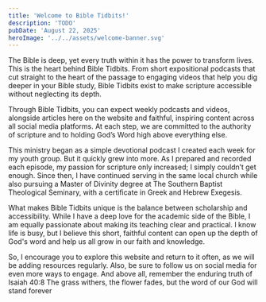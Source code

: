 ```yaml
---
title: 'Welcome to Bible Tidbits!'
description: 'TODO'
pubDate: 'August 22, 2025'
heroImage: '../../assets/welcome-banner.svg'
---
```


The Bible is deep, yet every truth within it has the power to transform lives. This is the heart behind Bible Tidbits. From short expositional podcasts that cut straight to the heart of the passage to engaging videos that help you dig deeper in your Bible study, Bible Tidbits exist to make scripture accessible without neglecting its depth.

Through Bible Tidbits, you can expect weekly podcasts and videos, alongside articles here on the website and faithful, inspiring content across all social media platforms. At each step, we are committed to the authority of scripture and to holding God’s Word high above everything else.

This ministry began as a simple devotional podcast I created each week for my youth group. But it quickly grew into more. As I prepared and recorded each episode, my passion for scripture only increased; I simply couldn’t get enough. Since then, I have continued serving in the same local church while also pursuing a Master of Divinity degree at The Southern Baptist Theological Seminary, with a certificate in Greek and Hebrew Exegesis.

What makes Bible Tidbits unique is the balance between scholarship and accessibility. While I have a deep love for the academic side of the Bible, I am equally passionate about making its teaching clear and practical. I know life is busy, but I believe this short, faithful content can open up the depth of God's word and help us all grow in our faith and knowledge.

So, I encourage you to explore this website and return to it often, as we will be adding resources regularly. Also, be sure to follow us on social media for even more ways to engage. And above all, remember the enduring truth of Isaiah 40:8 The grass withers, the flower fades, but the word of our God will stand forever
